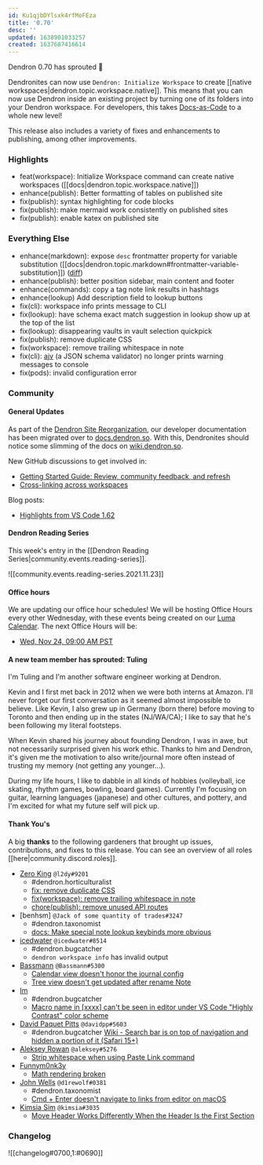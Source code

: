 ```yaml
---
id: Ku1qjbDYlsxk4rfMoFEza
title: '0.70'
desc: ''
updated: 1638901033257
created: 1637687416614
---
```


Dendron 0.70 has sprouted  🌱

Dendronites can now use `Dendron: Initialize Workspace` to create [[native workspaces|dendron.topic.workspace.native]]. This means that you can now use Dendron inside an existing project by turning one of its folders into your Dendron workspace. For developers, this takes [Docs-as-Code](https://www.writethedocs.org/guide/docs-as-code/) to a whole new level!

This release also includes a variety of fixes and enhancements to publishing, among other improvements.

### Highlights
- feat(workspace): Initialize Workspace command can create native workspaces ([[docs|dendron.topic.workspace.native]])
- enhance(publish): Better formatting of tables on published site 
- fix(publish): syntax highlighting for code blocks
- fix(publish): make mermaid work consistently on published sites
- fix(publish): enable katex on published site 

### Everything Else
- enhance(markdown): expose `desc` frontmatter property for variable substitution ([[docs|dendron.topic.markdown#frontmatter-variable-substitution]]) ([diff](https://github.com/dendronhq/dendron-site/pull/284/files))
- enhance(publish): better position sidebar, main content and footer
- enhance(commands): copy a tag note link results in hashtags
- enhance(lookup) Add description field to lookup buttons
- fix(cli): workspace info prints message to CLI
- fix(lookup): have schema exact match suggestion in lookup show up at the top of the list
- fix(lookup): disappearing vaults in vault selection quickpick
- fix(publish): remove duplicate CSS
- fix(workspace): remove trailing whitespace in note
- fix(cli): [ajv](https://github.com/ajv-validator/ajv) (a JSON schema validator) no longer prints warning messages to console
- fix(pods): invalid configuration error

### Community

#### General Updates

As part of the [Dendron Site Reorganization](https://github.com/dendronhq/dendron/discussions/1665), our developer documentation has been migrated over to [docs.dendron.so](https://docs.dendron.so/). With this, Dendronites should notice some slimming of the docs on [wiki.dendron.so](https://wiki.dendron.so/).

New GitHub discussions to get involved in:
- [Getting Started Guide: Review, community feedback, and refresh](https://github.com/dendronhq/dendron/discussions/1756)
- [Cross-linking across workspaces](https://github.com/dendronhq/dendron/discussions/1761)

Blog posts:
- [Highlights from VS Code 1.62](https://blog.dendron.so/notes/V2Cjla9vzM69Z280j5bXB/)

#### Dendron Reading Series

This week's entry in the [[Dendron Reading Series|community.events.reading-series]].

![[community.events.reading-series.2021.11.23]]

#### Office hours

We are updating our office hour schedules! We will be hosting Office Hours every other Wednesday, with these events being created on our [Luma Calendar](https://lu.ma/community/com-lTfMsAZEWSwLJJL/calendar). The next Office Hours will be:

- [Wed, Nov 24, 09:00 AM PST](https://lu.ma/1qawev0b)

#### A new team member has sprouted: Tuling

I'm Tuling and I'm another software engineer working at Dendron.

Kevin and I first met back in 2012 when we were both interns at Amazon. I'll never forget our first conversation as it seemed almost impossible to believe. Like Kevin, I also grew up in Germany (born there) before moving to Toronto and then ending up in the states (NJ/WA/CA); I like to say that he's been following my literal footsteps.

When Kevin shared his journey about founding Dendron, I was in awe, but not necessarily surprised given his work ethic. Thanks to him and Dendron, it's given me the motivation to also write/journal more often instead of trusting my memory (not getting any younger...).

During my life hours, I like to dabble in all kinds of hobbies (volleyball, ice skating, rhythm games, bowling, board games). Currently I'm focusing on guitar, learning languages (japanese) and other cultures, and pottery, and I'm excited for what my future self will pick up.

#### Thank You's

A big **thanks** to the following gardeners that brought up issues, contributions, and fixes to this release.
You can see an overview of all roles [[here|community.discord.roles]].

- [Zero King](https://github.com/l2dy) `@l2dy#9201`
  - #dendron.horticulturalist
  - [fix: remove duplicate CSS](https://github.com/dendronhq/dendron/pull/1707)
  - [fix(workspace): remove trailing whitespace in note](https://github.com/dendronhq/dendron/pull/1736)
  - [chore(publish): remove unused API routes](https://github.com/dendronhq/dendron/pull/1765)
- [benhsm] `@Jack of some quantity of trades#3247`
  - #dendron.taxonomist
  - [docs: Make special note lookup keybinds more obvious](https://github.com/dendronhq/dendron-site/pull/286)
- [icedwater](https://github.com/icedwater) `@icedwater#8514`
  - #dendron.bugcatcher
  - `dendron workspace info` has invalid output
- [Bassmann](https://github.com/Bassmann) `@Bassmann#5300`
  - [Calendar view doesn't honor the journal config](https://github.com/dendronhq/dendron/issues/1733)
  - [Tree view doesn't get updated after rename Note](https://github.com/dendronhq/dendron/issues/1734)
- [Im](https://github.com/immartian)
  - #dendron.bugcatcher
  - [Macro name in [xxxx] can't be seen in editor under VS Code "Highly Contrast" color scheme](https://github.com/dendronhq/dendron/issues/1738)
- [David Paquet Pitts](https://github.com/davidpp) `@davidpp#5603`
  - #dendron.bugcatcher
  [Wiki - Search bar is on top of navigation and hidden a portion of it (Safari 15+)](https://github.com/dendronhq/dendron/issues/1740)
- [Aleksey Rowan](https://github.com/aleksey-rowan) `@aleksey#5276`
  - [Strip whitespace when using Paste Link command](https://github.com/dendronhq/dendron/issues/1741)
- [Funnym0nk3y](https://github.com/funnym0nk3y)
  - [Math rendering broken](https://github.com/dendronhq/dendron/issues/1747)
- [John Wells](https://github.com/d1rewolf) `@d1rewolf#0381`
  - #dendron.taxonomist
  - [Cmd + Enter doesn't navigate to links from editor on macOS](https://github.com/dendronhq/dendron/issues/1750)
- [Kimsia Sim](https://github.com/simkimsia) `@kimsia#3035`
  - [Move Header Works Differently When the Header Is the First Section](https://github.com/dendronhq/dendron/issues/1762)

### Changelog
![[changelog#0700,1:#0690]]
